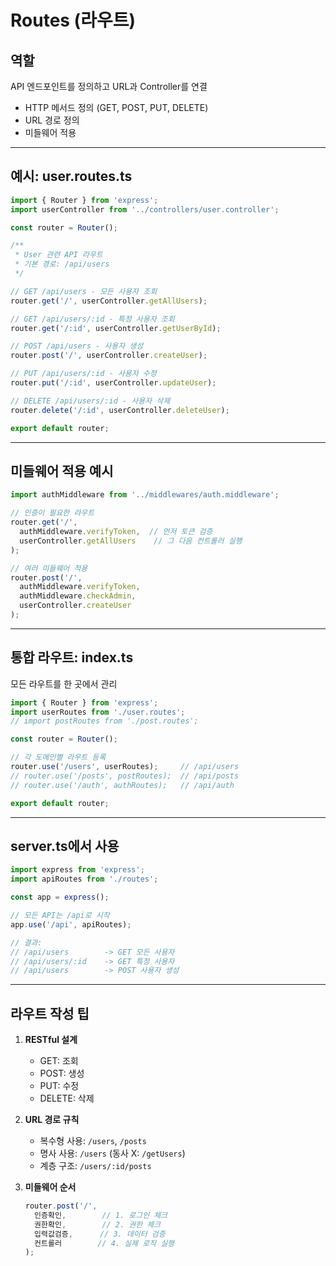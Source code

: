 # Routes (라우트)

## 역할
API 엔드포인트를 정의하고 URL과 Controller를 연결
- HTTP 메서드 정의 (GET, POST, PUT, DELETE)
- URL 경로 정의
- 미들웨어 적용

---

## 예시: user.routes.ts

```typescript
import { Router } from 'express';
import userController from '../controllers/user.controller';

const router = Router();

/**
 * User 관련 API 라우트
 * 기본 경로: /api/users
 */

// GET /api/users - 모든 사용자 조회
router.get('/', userController.getAllUsers);

// GET /api/users/:id - 특정 사용자 조회
router.get('/:id', userController.getUserById);

// POST /api/users - 사용자 생성
router.post('/', userController.createUser);

// PUT /api/users/:id - 사용자 수정
router.put('/:id', userController.updateUser);

// DELETE /api/users/:id - 사용자 삭제
router.delete('/:id', userController.deleteUser);

export default router;
```

---

## 미들웨어 적용 예시

```typescript
import authMiddleware from '../middlewares/auth.middleware';

// 인증이 필요한 라우트
router.get('/',
  authMiddleware.verifyToken,  // 먼저 토큰 검증
  userController.getAllUsers    // 그 다음 컨트롤러 실행
);

// 여러 미들웨어 적용
router.post('/',
  authMiddleware.verifyToken,
  authMiddleware.checkAdmin,
  userController.createUser
);
```

---

## 통합 라우트: index.ts

모든 라우트를 한 곳에서 관리

```typescript
import { Router } from 'express';
import userRoutes from './user.routes';
// import postRoutes from './post.routes';

const router = Router();

// 각 도메인별 라우트 등록
router.use('/users', userRoutes);     // /api/users
// router.use('/posts', postRoutes);  // /api/posts
// router.use('/auth', authRoutes);   // /api/auth

export default router;
```

---

## server.ts에서 사용

```typescript
import express from 'express';
import apiRoutes from './routes';

const app = express();

// 모든 API는 /api로 시작
app.use('/api', apiRoutes);

// 결과:
// /api/users        -> GET 모든 사용자
// /api/users/:id    -> GET 특정 사용자
// /api/users        -> POST 사용자 생성
```

---

## 라우트 작성 팁

1. **RESTful 설계**
   - GET: 조회
   - POST: 생성
   - PUT: 수정
   - DELETE: 삭제

2. **URL 경로 규칙**
   - 복수형 사용: `/users`, `/posts`
   - 명사 사용: `/users` (동사 X: `/getUsers`)
   - 계층 구조: `/users/:id/posts`

3. **미들웨어 순서**
   ```typescript
   router.post('/',
     인증확인,        // 1. 로그인 체크
     권한확인,        // 2. 권한 체크
     입력값검증,      // 3. 데이터 검증
     컨트롤러        // 4. 실제 로직 실행
   );
   ```
